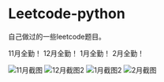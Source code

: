 # Leetcode-python
自己做过的一些leetcode题目。
 
11月全勤！                     12月全勤！                     1月全勤！                   2月全勤！
 
![11月截图](https://user-images.githubusercontent.com/50348745/206947429-a2b057be-bdeb-473b-aed0-444f412f1784.png)
![12月截图2](https://user-images.githubusercontent.com/50348745/210122355-b751e513-bda3-4d43-b2dd-5d0349388dcc.png)
![1月截图2](https://user-images.githubusercontent.com/50348745/215927298-796f5008-605f-46df-a8fe-db7063f51d97.png)
![2月截图](https://user-images.githubusercontent.com/50348745/223105991-1d2f1e48-f75b-4def-bc02-e74027259ee9.png)
